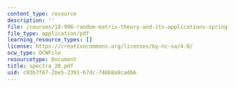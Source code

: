 ```yaml
---
content_type: resource
description: ''
file: /courses/18-996-random-matrix-theory-and-its-applications-spring-2004/c93b7f672be5239167dc746b8a9cadb6_spectra_20.pdf
file_type: application/pdf
learning_resource_types: []
license: https://creativecommons.org/licenses/by-nc-sa/4.0/
ocw_type: OCWFile
resourcetype: Document
title: spectra_20.pdf
uid: c93b7f67-2be5-2391-67dc-746b8a9cadb6
---
```

